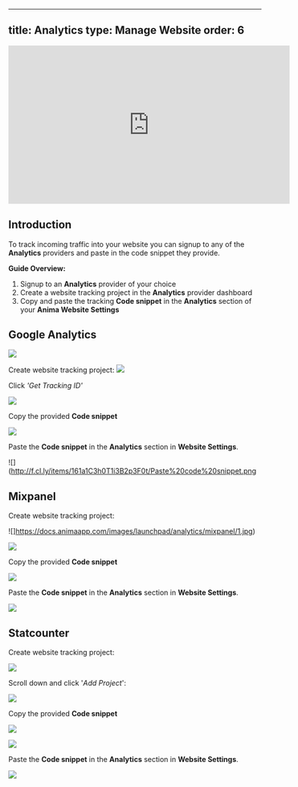 
---
title: Analytics
type: Manage Website
order: 6
---

<iframe width="560" height="315" src="https://www.youtube.com/embed/74B8ZM84Zvk" frameborder="0" allowfullscreen></iframe>

## Introduction

To track incoming traffic into your website you can signup to any of the **Analytics** providers and paste in the code snippet they provide.

**Guide Overview:**

1. Signup to an **Analytics** provider of your choice
2. Create a website tracking project in the **Analytics** provider dashboard
3. Copy and paste the tracking **Code snippet** in the  **Analytics** section of your **Anima Website Settings**

## Google Analytics

![](/docs/images/launchpad/analytics/google/howto.gif)


Create website tracking project:
![](http://f.cl.ly/items/2k1E0h3H2T2A1r1R0l31/Create%20project.png)

Click *'Get Tracking ID'*

![](http://f.cl.ly/items/3n2s131R063X3x0M0s2n/Get%20tracking%20ID.png)

Copy the provided **Code snippet**

![](http://f.cl.ly/items/3h1E3n0w3Q3N3s3m0s0t/Copy%20Snippet.png)


Paste the **Code snippet** in the **Analytics** section in **Website Settings**.

![](http://f.cl.ly/items/161a1C3h0T1i3B2p3F0t/Paste%20code%20snippet.png

## Mixpanel

Create website tracking project:

![]https://docs.animaapp.com/images/launchpad/analytics/mixpanel/1.jpg)

![](https://docs.animaapp.com/images/launchpad/analytics/mixpanel/2.jpg)

Copy the provided **Code snippet**

![](https://docs.animaapp.com/images/launchpad/analytics/mixpanel/3.jpg)

Paste the **Code snippet** in the **Analytics** section in **Website Settings**.

![](http://f.cl.ly/items/161a1C3h0T1i3B2p3F0t/Paste%20code%20snippet.png)

## Statcounter

Create website tracking project:

![](https://docs.animaapp.com/images/launchpad/analytics/statcounter/1.png)

Scroll down and click '*Add Project*':

![](https://docs.animaapp.com/images/launchpad/analytics/statcounter/2.png)

Copy the provided **Code snippet**

![](https://docs.animaapp.com/images/launchpad/analytics/statcounter/3.png)

![](https://docs.animaapp.com/images/launchpad/analytics/statcounter/4.png)

Paste the **Code snippet** in the **Analytics** section in **Website Settings**.

![](http://f.cl.ly/items/161a1C3h0T1i3B2p3F0t/Paste%20code%20snippet.png)

